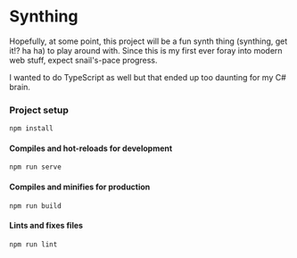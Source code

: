 # Synthing

Hopefully, at some point, this project will be a fun synth thing (synthing, get it!? ha ha) to play around with. Since this is my first ever foray into modern web stuff, expect snail's-pace progress.

I wanted to do TypeScript as well but that ended up too daunting for my C# brain.

### Project setup
```
npm install
```

#### Compiles and hot-reloads for development
```
npm run serve
```

#### Compiles and minifies for production
```
npm run build
```

#### Lints and fixes files
```
npm run lint
```